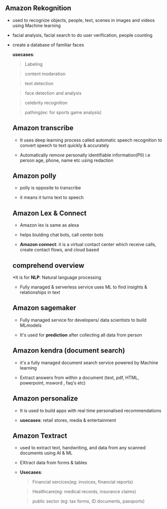 ## Amazon Rekognition

* used to recognize objects, people, text, scenes in images and videos using Machine learning

* facial analysis, facial search to do user verification, people counting

* create  a database of familiar faces

  **usecases**:
  >Labeling
  
  >content moderation
  
  >text detection
  
  >face detection and analysis
  
  >celebrity recognition
  
  >pathing(ex: for sports game analysis)
  
  ## Amazon transcribe

  * It uses deep learning process called automatic speech recognition to convert speech
    to text quickly & accurately

  * Automatically remove personally identifiable information(PII) i.e person age, phone, name etc using redaction

  ## Amazon polly

  * polly is opposite to transcribe
 
  * it means it turns text to speech
 
  ##  Amazon Lex & Connect

  * Amazon lex is same as alexa

  * helps biulding chat bots, call center bots
 
  * **Amazon connect**: it is a virtual contact center which receive calls, create contact flows, and cloud based
 
  ## comprehend overview

  *It is for **NLP**: Natural language processing

  * Fully managed & serverless service uses ML to find insights & relationships in text
 
  ## Amazon sagemaker

  * Fully managed service for developers/ data scientists to build MLmodels

  * It's used for **prediction**  after collecting all data from person
 
  ## Amazon kendra (document search)

  * it's  a fully managed document search service powered by Machine learning
 
  * Extract answers from within a document (text, pdf, HTML, powerpoint, msword , faq's etc)

  ## Amazon personalize

  * It is used to build apps with real time personalised recommendations
 
  * **usecases**: retail stores, media & entertainment
 
  ## Amazon Textract

  * used to extract text, handwriting, and data from any scanned documents using AI & ML
 
  * EXtract data from forms & tables
 
  * **Usecases**:
    >Financial sercices(eg: invoices, financial reports)
    
    >Healthcare(eg: medical records, insurance claims)
    
    >public sector (eg: tax forms, ID documents, passports)
  
    
